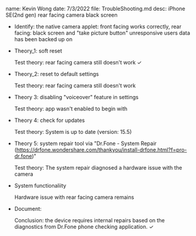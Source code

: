 name: Kevin Wong
date: 7/3/2022
file: TroubleShooting.md
desc: iPhone SE(2nd gen) rear facing camera black screen

- Identify: the native camera applet: front facing works correctly, rear facing: black screen and "take picture button" unresponsive
  users data has been backed up on 

- Theory_1: soft reset

  Test theory: rear facing camera still doesn't work $\checkmark$
  
- Theory_2: reset to default settings

  Test theory: rear facing camera still doesn't work

- Theory 3: disabling "voiceover" feature in settings

  Test theory: app wasn't enabled to begin with
 
- Theory 4: check for updates

  Test theory: System is up to date (version: 15.5)

- Theory 5: system repair tool via "Dr.Fone - System Repair (https://drfone.wondershare.com/thankyou/install-drfone.html?f=pro-dr.fone)"

  Test theory: The system repair diagnosed a hardware issue with the camera
  
- System functionaliity

  Hardware issue with rear facing camera remains
  
- Document: 

  Conclusion: the device requires internal repairs based on the diagnostics from Dr.Fone phone checking application. $\checkmark$
